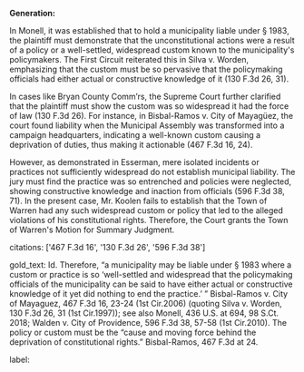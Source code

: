 **Generation:**

In Monell, it was established that to hold a municipality liable under § 1983, the plaintiff must demonstrate that the unconstitutional actions were a result of a policy or a well-settled, widespread custom known to the municipality's policymakers. The First Circuit reiterated this in Silva v. Worden, emphasizing that the custom must be so pervasive that the policymaking officials had either actual or constructive knowledge of it (130 F.3d 26, 31).

In cases like Bryan County Comm’rs, the Supreme Court further clarified that the plaintiff must show the custom was so widespread it had the force of law (130 F.3d 26). For instance, in Bisbal-Ramos v. City of Mayagüez, the court found liability when the Municipal Assembly was transformed into a campaign headquarters, indicating a well-known custom causing a deprivation of duties, thus making it actionable (467 F.3d 16, 24).

However, as demonstrated in Esserman, mere isolated incidents or practices not sufficiently widespread do not establish municipal liability. The jury must find the practice was so entrenched and policies were neglected, showing constructive knowledge and inaction from officials (596 F.3d 38, 71). In the present case, Mr. Koolen fails to establish that the Town of Warren had any such widespread custom or policy that led to the alleged violations of his constitutional rights. Therefore, the Court grants the Town of Warren's Motion for Summary Judgment.

citations: ['467 F.3d 16', '130 F.3d 26', '596 F.3d 38']

gold_text: Id. Therefore, “a municipality may be liable under § 1983 where a custom or practice is so ‘well-settled and widespread that the policymaking officials of the municipality can be said to have either actual or constructive knowledge of it yet did nothing to end the practice.’ ” Bisbal-Ramos v. City of Mayaguez, 467 F.3d 16, 23-24 (1st Cir.2006) (quoting Silva v. Worden, 130 F.3d 26, 31 (1st Cir.1997)); see also Monell, 436 U.S. at 694, 98 S.Ct. 2018; Walden v. City of Providence, 596 F.3d 38, 57-58 (1st Cir.2010). The policy or custom must be the “cause and moving force behind the deprivation of constitutional rights.” Bisbal-Ramos, 467 F.3d at 24.

label: 